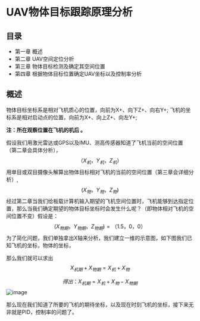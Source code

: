 # UAV物体目标跟踪原理分析

## 目录

- 第一章 概述
- 第二章 UAV空间定位分析
- 第三章 物体目标检测及确定其空间位置
- 第四章 根据物体目标位置确定UAV坐标以及控制率分析

## 概述

物体目标坐标系是相对飞机质心的位置，向前为X+、向下Z+、向右Y+;
飞机的坐标系是相对启动点的位置，向前为X+、向上Z+、向左Y+;

**注：所在观察位置在飞机的机后 。**

假设我们用激光雷达或GPS以及IMU、测高传感器知道了飞机当前的空间位置 （第二章会具体分析），
$$
（X_机，Y_机，Z_机）
$$
用单目或双目摄像头解算出物体目标相对飞机的当前的空间位置（第三章会详细分析）,
$$
(X_物，Y_物，Z_物)
$$
经过第二章当我们给板载计算机输入期望的飞机空间位置时，飞机能够到达指定位置，那么当我们确定期望的物体目标坐标时会发生什么呢？（即物体相对飞机的空间位置不变）假设是：
$$
(X_{物期}，Y_{物期}，Z_{物期}) = （1.5，0，0）
$$
为了简化问题，我们单独拿出X轴来分析，我们建立一维的示意图，如下图我们已知飞机的坐标，物体的坐标，

那么我们就可以求出
$$
X_{机期}+X_{物期}=X_机+X_物
$$

$$
得出：X_{机期}=X_机+X_物-X_{物期}
$$
![image](http://files.amovauto.com:8088/group1/default/20190722/12/17/1/X维目标跟踪图解.png)

那么现在我们知道了所要的飞机的期待坐标，以及现在时刻飞机的坐标，接下来无非就是PID，控制率的问题了。